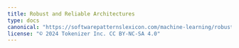 ```yaml
---
title: Robust and Reliable Architectures
type: docs
canonical: "https://softwarepatternslexicon.com/machine-learning/robust-and-reliable-architectures"
license: "© 2024 Tokenizer Inc. CC BY-NC-SA 4.0"
---
```

